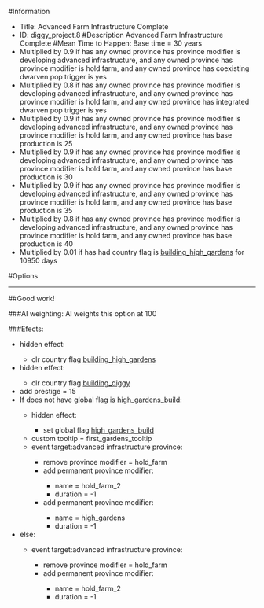 #Information
 - Title: Advanced Farm Infrastructure Complete
 - ID: diggy_project.8
#Description
Advanced Farm Infrastructure Complete
#Mean Time to Happen:
Base time = 30 years
 - Multiplied by 0.9 if has any owned province has province modifier is developing advanced infrastructure, and any owned province has province modifier is hold farm, and any owned province has coexisting dwarven pop trigger is yes
 - Multiplied by 0.8 if has any owned province has province modifier is developing advanced infrastructure, and any owned province has province modifier is hold farm, and any owned province has integrated dwarven pop trigger is yes
 - Multiplied by 0.9 if has any owned province has province modifier is developing advanced infrastructure, and any owned province has province modifier is hold farm, and any owned province has base production is 25
 - Multiplied by 0.9 if has any owned province has province modifier is developing advanced infrastructure, and any owned province has province modifier is hold farm, and any owned province has base production is 30
 - Multiplied by 0.9 if has any owned province has province modifier is developing advanced infrastructure, and any owned province has province modifier is hold farm, and any owned province has base production is 35
 - Multiplied by 0.8 if has any owned province has province modifier is developing advanced infrastructure, and any owned province has province modifier is hold farm, and any owned province has base production is 40
 - Multiplied by 0.01 if has had country flag is [building_high_gardens](../flags/building_high_gardens.md) for 10950 days

#Options

___
##Good work!

###AI weighting:
AI weights this option at 100


###Efects:<ul><li>hidden effect:</li><ul><li>clr country flag [building_high_gardens](../flags/building_high_gardens.md)</li></ul><li>hidden effect:</li><ul><li>clr country flag [building_diggy](../flags/building_diggy.md)</li></ul><li>add prestige = 15</li><li>If does not have global flag is [high_gardens_build](../flags/high_gardens_build.md):</li><ul><li>hidden effect:</li><ul><li>set global flag [high_gardens_build](../flags/high_gardens_build.md)</li></ul><li>custom tooltip = first_gardens_tooltip</li><li>event target:advanced infrastructure province:</li><ul><li>remove province modifier = hold_farm</li><li>add permanent province modifier:</li><ul><li>name = hold_farm_2</li><li>duration = -1</li></ul><li>add permanent province modifier:</li><ul><li>name = high_gardens</li><li>duration = -1</li></ul></ul></ul><li>else:</li><ul><li>event target:advanced infrastructure province:</li><ul><li>remove province modifier = hold_farm</li><li>add permanent province modifier:</li><ul><li>name = hold_farm_2</li><li>duration = -1</li></ul></ul></ul></ul>

